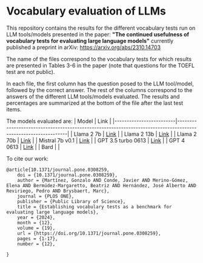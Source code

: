 # Vocabulary evaluation of LLMs


This repository contains the results for the different vocabulary tests run on LLM tools/models presented in the paper: **"The continued usefulness of vocabulary tests for evaluating large language models"** currently published a preprint in arXiv: https://arxiv.org/abs/2310.14703


The name of the files correspond to the vocabulary tests for which results are presented in Tables 3-6 in the paper (note that questions for the TOEFL test are not public).  

In each file, the first column has the question posed to the LLM tool/model, followed by the correct answer. The rest of the columns correspond to the answers of the different LLM tools/models evaluated.  The results and percentages are summarized at the bottom of the file after the last test items.

The models evaluated are:
| Model                 | Link                                                                                                          |
|-------------------------|---------------------------------------------------------------------------------------------------------------|
| Llama 2 7b              | [Link](https://huggingface.co/meta-llama/Llama-2-7b-chat)                                                     |
| Llama 2 13b             | [Link](https://huggingface.co/meta-llama/Llama-2-13b-chat)                                                    |
| Llama 2 70b             | [Link](https://huggingface.co/meta-llama/Llama-2-70b-chat)                                                    |
| Mistral 7b v0.1         | [Link](https://huggingface.co/mistralai/Mistral-7B-v0.1)                                                      |
| GPT 3.5 turbo 0613      | [Link](https://platform.openai.com/docs/models/gpt-3-5-turbo)                                                      |
| GPT 4 0613              | [Link](https://platform.openai.com/docs/models/gpt-4-turbo-and-gpt-4)                                                              |
| Bard                    |                                                                                                               |


To cite our work:

```
@article{10.1371/journal.pone.0308259,
    doi = {10.1371/journal.pone.0308259},
    author = {Martínez, Gonzalo AND Conde, Javier AND Merino-Gómez, Elena AND Bermúdez-Margaretto, Beatriz AND Hernández, José Alberto AND Reviriego, Pedro AND Brysbaert, Marc},
    journal = {PLOS ONE},
    publisher = {Public Library of Science},
    title = {Establishing vocabulary tests as a benchmark for evaluating large language models},
    year = {2024},
    month = {12},
    volume = {19},
    url = {https://doi.org/10.1371/journal.pone.0308259},
    pages = {1-17},
    number = {12},

}

```
